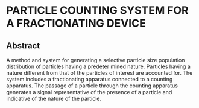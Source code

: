 # PARTICLE COUNTING SYSTEM FOR A FRACTIONATING DEVICE

## Abstract
A method and system for generating a selective particle size population distribution of particles having a predeter mined nature. Particles having a nature different from that of the particles of interest are accounted for. The system includes a fractionating apparatus connected to a counting apparatus. The passage of a particle through the counting apparatus generates a signal representative of the presence of a particle and indicative of the nature of the particle.